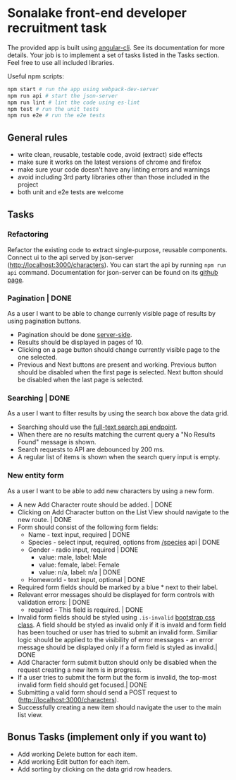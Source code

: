 # Sonalake front-end developer recruitment task

The provided app is built using [angular-cli](https://github.com/angular/angular-cli). See its documentation for more details. Your job is to implement a set of tasks listed in the Tasks section. Feel free to use all included libraries.

Useful npm scripts:

```bash
npm start # run the app using webpack-dev-server
npm run api # start the json-server
npm run lint # lint the code using es-lint
npm test # run the unit tests
npm run e2e # run the e2e tests
```

## General rules

- write clean, reusable, testable code, avoid (extract) side effects
- make sure it works on the latest versions of chrome and firefox
- make sure your code doesn't have any linting errors and warnings
- avoid including 3rd party libraries other than those included in the project
- both unit and e2e tests are welcome

## Tasks

### Refactoring

Refactor the existing code to extract single-purpose, reusable components. Connect ui to the api served by json-server ([http://localhost:3000/characters](http://localhost:3000/characters)). You can start the api by running `npm run api` command. Documentation for json-server can be found on its [github page](https://github.com/typicode/json-server).

### Pagination | DONE

As a user I want to be able to change currenly visible page of results by using pagination buttons.

- Pagination should be done [server-side](https://github.com/typicode/json-server#paginate).
- Results should be displayed in pages of 10.
- Clicking on a page button should change currently visible page to the one selected.
- Previous and Next buttons are present and working. Previous button should be disabled when the first page is selected. Next button should be disabled when the last page is selected.

### Searching | DONE

As a user I want to filter results by using the search box above the data grid.

- Searching should use the [full-text search api endpoint](https://github.com/typicode/json-server#full-text-search).
- When there are no results matching the current query a "No Results Found" message is shown.
- Search requests to API are debounced by 200 ms.
- A regular list of items is shown when the search query input is empty.

### New entity form

As a user I want to be able to add new characters by using a new form.

- A new Add Character route should be added. | DONE
- Clicking on Add Character button on the List View should navigate to the new route. | DONE
- Form should consist of the following form fields:
  - Name - text input, required | DONE
  - Species - select input, required, options from [/species](http://localhost:3000/species) api | DONE
  - Gender - radio input, required | DONE
    - value: male, label: Male
    - value: female, label: Female
    - value: n/a, label: n/a | DONE
  - Homeworld - text input, optional | DONE
- Required form fields should be marked by a blue \* next to their label.
- Relevant error messages should be displayed for form controls with validation errors: | DONE
  - required - This field is required. | DONE
- Invalid form fields should be styled using `.is-invalid` [bootstrap css class](https://getbootstrap.com/docs/4.1/components/forms/#server-side). A field should be styled as invalid only if it is invald and form field has been touched or user has tried to submit an invalid form. Similiar logic should be applied to the visibility of error messages - an error message should be displayed only if a form field is styled as invalid.| DONE
- Add Character form submit button should only be disabled when the request creating a new item is in progress.
- If a user tries to submit the form but the form is invalid, the top-most invalid form field should get focused.| DONE
- Submitting a valid form should send a POST request to ([http://localhost:3000/characters](http://localhost:3000/characters)).
- Successfully creating a new item should navigate the user to the main list view.

## Bonus Tasks (implement only if you want to)

- Add working Delete button for each item.
- Add working Edit button for each item.
- Add sorting by clicking on the data grid row headers.
